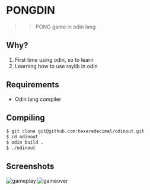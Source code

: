 
# PONGDIN 
>> PONG game in odin lang

## Why?
1. First time using odin, so to learn
2. Learning how to use raylib in odin

## Requirements
- Odin lang compiler

## Compiling

```sh
$ git clone git@github.com:hexaredecimal/odinout.git
$ cd odinout
$ odin build .
$ ./odinout
```

## Screenshots
![gameplay](./assets/odinout.png)
![gameover](./assets/odinout_over.png)



